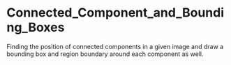 # Connected_Component_and_Bounding_Boxes

Finding the position of connected components in a given image and draw a bounding box and region boundary around each component as well.
